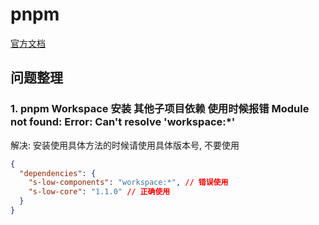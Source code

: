 # pnpm

[官方文档](https://pnpm.io/zh/)

## 问题整理

### 1. pnpm Workspace 安装 其他子项目依赖 使用时候报错 Module not found: Error: Can't resolve 'workspace:\*'

解决: 安装使用具体方法的时候请使用具体版本号, 不要使用

```json
{
  "dependencies": {
    "s-low-components": "workspace:*", // 错误使用
    "s-low-core": "1.1.0" // 正确使用
  }
}
```
